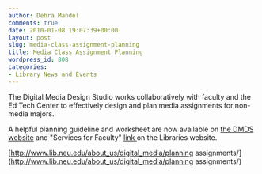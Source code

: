```yaml
---
author: Debra Mandel
comments: true
date: 2010-01-08 19:07:39+00:00
layout: post
slug: media-class-assignment-planning
title: Media Class Assignment Planning
wordpress_id: 808
categories:
- Library News and Events
---
```


The Digital Media Design Studio works collaboratively with faculty and the Ed Tech Center to effectively design and plan media assignments for non-media majors.

A helpful planning guideline and worksheet are now available on [the DMDS website](http://www.lib.neu.edu/about_us/digital_media/) and "Services for Faculty" [link ](http://www.lib.neu.edu/about_us/digital_media/planning_assignments/)on the Libraries website.

[http://www.lib.neu.edu/about_us/digital_media/planning assignments/](http://www.lib.neu.edu/about_us/digital_media/planning assignments/)
